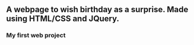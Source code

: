 ## A webpage to wish birthday as a surprise. Made using HTML/CSS and JQuery.

### My first web project
